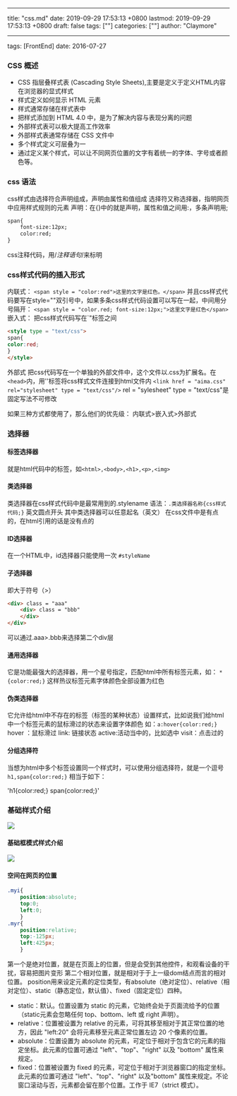 
---
title: "css.md"
date: 2019-09-29 17:53:13 +0800
lastmod: 2019-09-29 17:53:13 +0800
draft: false
tags: [""]
categories: [""]
author: "Claymore"

---
tags: [FrontEnd] date: 2016-07-27 


### CSS 概述
* CSS 指层叠样式表 (Cascading Style Sheets),主要是定义于定义HTML内容在浏览器的显式样式
* 样式定义如何显示 HTML 元素
* 样式通常存储在样式表中
* 把样式添加到 HTML 4.0 中，是为了解决内容与表现分离的问题
* 外部样式表可以极大提高工作效率
* 外部样式表通常存储在 CSS 文件中
* 多个样式定义可层叠为一
* 通过定义某个样式，可以让不同网页位置的文字有着统一的字体、字号或者颜色等。

### css 语法
css样式由选择符合声明组成，声明由属性和值组成
选择符又称选择器，指明网页中应用样式规则的元素
声明：在{}中的就是声明，属性和值之间用:，多条声明用;
```html
span{
    font-size:12px;
    color:red;
}
```

css注释代码，用/*注释语句*/来标明

### css样式代码的插入形式
内联式：
`<span style = "color:red">这里的文字是红色。</span>`
并且css样式代码要写在style=""双引号中，如果多条css样式代码设置可以写在一起，中间用分号隔开：
`<span style = "color.red; font-size:12px;">这里文字是红色</span>`
嵌入式：
把css样式代码写在`<style type = "text/css"></style>"标签之间
```html
<style type = "text/css">
span{
color:red;
}
</style>
```
外部式
把css代码写在一个单独的外部文件中，这个文件以.css为扩展名。在`<head>`内，用'<link>'标签将css样式文件连接到html文件内
`<link href = "aima.css" rel="stylesheet" type = "text/css"/>`
rel = "sylesheet" type = "text/css"是固定写法不可修改

如果三种方式都使用了，那么他们的优先级：
内联式>嵌入式>外部式

### 选择器 
#### 标签选择器
就是html代码中的标签，如`<html>,<body>,<h1>,<p>,<img>`
#### 类选择器
类选择器在css样式代码中是最常用到的.stylename 
语法：`.类选择器名称{css样式代码;}`
英文圆点开头
其中类选择器可以任意起名（英文）
在css文件中是有点的，在html引用的话是没有点的
#### ID选择器
在一个HTML中，id选择器只能使用一次
`#styleName`
#### 子选择器
即大于符号（>） 
```html
<div> class = "aaa"
    <div> class = "bbb"
    </div>
</div>
```
可以通过.aaa>.bbb来选择第二个div层
#### 通用选择器
它是功能最强大的选择器，用一个星号指定，匹配html中所有标签元素，如：
`*{color:red;}` 这样热议标签元素字体颜色全部设置为红色

#### 伪类选择器
它允许给html中不存在的标签（标签的某种状态）设置样式，比如说我们给html中一个标签元素的鼠标滑过的状态来设置字体颜色
如：`a:hover{color:red;}`
hover ：鼠标滑过
link: 链接状态
active:活动当中的，比如选中
visit：点击过的

#### 分组选择符
当想为html中多个标签设置同一个样式时，可以使用分组选择符，就是一个逗号
`h1,span{color:red;}`
相当于如下：

'h1{color:red;} span{color:red;}'

### 基础样式介绍
![](http://7xs1eq.com1.z0.glb.clouddn.com/css%E5%9F%BA%E7%A1%80%E6%A0%B7%E5%BC%8F%E4%BB%8B%E7%BB%8D.png)
#### 基础框模式样式介绍
![](http://7xs1eq.com1.z0.glb.clouddn.com/css%E6%A1%86%E6%A8%A1%E5%BC%8F%E6%A0%B7%E5%BC%8F%E4%BB%8B%E7%BB%8D.png)

#### 空间在网页的位置
```CSS
.myi{
	position:absolute;
	top:0;
	left:0;
	}
.myr{
	position:relative;
	top:-125px;
	left:425px;
	}
```
第一个是绝对位置，就是在页面上的位置，但是会受到其他控件，和观看设备的干扰，容易把图片变形
第二个相对位置，就是相对于于上一级dom结点而言的相对位置。
position用来设定元素的定位类型，有absolute（绝对定位）、relative（相对定位）、static（静态定位，默认值）、fixed（固定定位）四种。

* static：默认。位置设置为 static 的元素，它始终会处于页面流给予的位置（static元素会忽略任何 top、bottom、left 或 right 声明）。
* relative：位置被设置为 relative 的元素，可将其移至相对于其正常位置的地方，因此 "left:20" 会将元素移至元素正常位置左边 20 个像素的位置。
* absolute：位置设置为 absolute 的元素，可定位于相对于包含它的元素的指定坐标。此元素的位置可通过 "left"、"top"、"right" 以及 "bottom" 属性来规定。
* fixed：位置被设置为 fixed 的元素，可定位于相对于浏览器窗口的指定坐标。此元素的位置可通过 "left"、"top"、"right" 以及"bottom" 属性来规定。不论窗口滚动与否，元素都会留在那个位置。工作于 IE7（strict 模式）。
